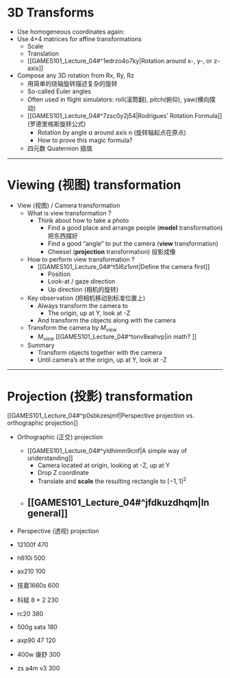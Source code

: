 

# 3D Transforms

- Use homogeneous coordinates again:
- Use 4×4 matrices for affine transformations
	- Scale
	- Translation
	- [[GAMES101_Lecture_04#^1edrzo4o7ky|Rotation around x-, y-, or z-axis]]
- Compose any 3D rotation from Rx, Ry, Rz
	- 用简单的绕轴旋转描述复杂的旋转
	- So-called Euler angles
	- Often used in flight simulators: roll(滚筒翻), pitch(俯仰), yaw(横向摆动) 
	-  [[GAMES101_Lecture_04#^7zsc0y2j54|Rodrigues’ Rotation Formula]] (罗德里格斯旋转公式)
		- Rotation by angle α around axis n (旋转轴起点在原点)
		- How to prove this magic formula?
	- 四元数 Quaternion 插值


---

# Viewing (视图) transformation

- View (视图) / Camera transformation
	- What is view transformation ?
		- Think about how to take a photo
			- Find a good place and arrange people (**model** transformation) 把东西摆好
			- Find a good “angle” to put the camera (**view** transformation)
			- Cheese! (**projection** transformation) 投影成像
	- How to perform view transformation ?
		- [[GAMES101_Lecture_04#^t5l6z1vnt|Define the camera first]]
			- Position 
			- Look-at / gaze direction
			- Up direction (相机的旋转)
	- Key observation (把相机移动到标准位置上)
		- Always transform the camera to
			- The origin, up at Y, look at -Z
		- And transform the objects along with the camera
	- Transform the camera by $M_{view}$
		- $M_{view}$  [[GAMES101_Lecture_04#^tonv8eahvp|in math? ]]
	- Summary
		- Transform objects together with the camera
		- Until camera’s at the origin, up at Y, look at -Z
---

# Projection (投影) transformation 

[[GAMES101_Lecture_04#^p0sbkzesjmf|Perspective projection vs. orthographic projection]]

- Orthographic (正交) projection 
	- [[GAMES101_Lecture_04#^yldhimm9cnf|A simple way of understanding]]
		- Camera located at origin, looking at -Z, up at Y
		- Drop Z coordinate
		- Translate and **scale** the resulting rectangle to $[-1, 1]^2$
	- [[GAMES101_Lecture_04#^jfdkuzdhqm|In general]]
		- 
- Perspective (透视) projection

- 12100f 470
- h610i 500
- ax210 100
- 技嘉1660s 600
- 科赋 8 * 2 230
- rc20 380
- 500g sata 180
- axp90 47 120
- 400w 康舒 300
- zs a4m v3 300

